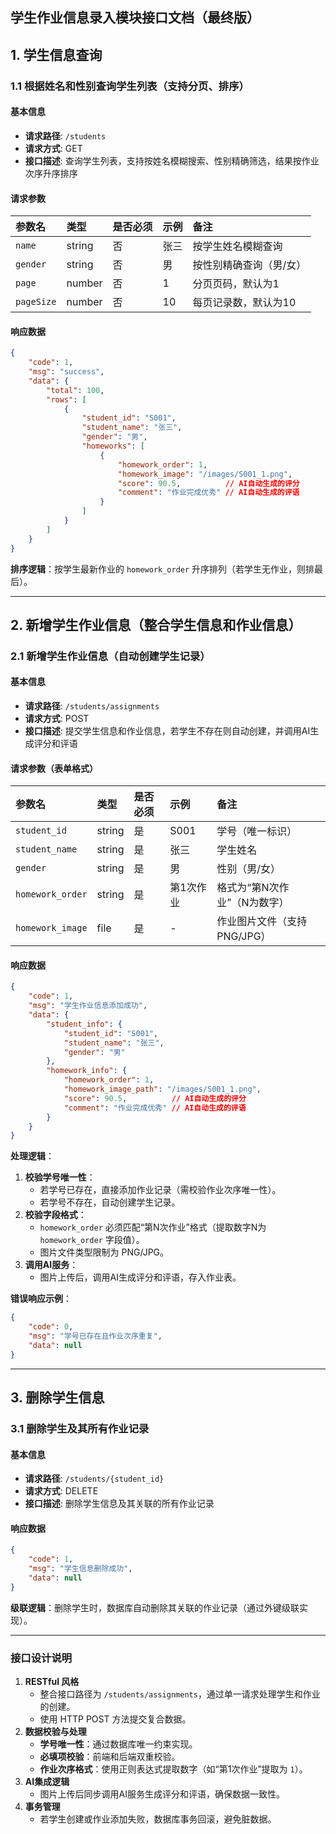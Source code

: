 ## **学生作业信息录入模块接口文档（最终版）**

## 1. 学生信息查询

### **1.1 根据姓名和性别查询学生列表（支持分页、排序）**

#### **基本信息**

- **请求路径**: `/students`
- **请求方式**: GET
- **接口描述**: 查询学生列表，支持按姓名模糊搜索、性别精确筛选，结果按作业次序升序排序

#### **请求参数**

| 参数名     | 类型   | 是否必须 | 示例 | 备注                    |
| :--------- | :----- | :------- | :--- | :---------------------- |
| `name`     | string | 否       | 张三 | 按学生姓名模糊查询      |
| `gender`   | string | 否       | 男   | 按性别精确查询（男/女） |
| `page`     | number | 否       | 1    | 分页页码，默认为1       |
| `pageSize` | number | 否       | 10   | 每页记录数，默认为10    |

#### **响应数据**

```json
{
    "code": 1,
    "msg": "success",
    "data": {
        "total": 100,
        "rows": [
            {
                "student_id": "S001",
                "student_name": "张三",
                "gender": "男",
                "homeworks": [
                    {
                        "homework_order": 1,
                        "homework_image": "/images/S001_1.png",
                        "score": 90.5,          // AI自动生成的评分
                        "comment": "作业完成优秀" // AI自动生成的评语
                    }
                ]
            }
        ]
    }
}
```

**排序逻辑**：按学生最新作业的 `homework_order` 升序排列（若学生无作业，则排最后）。

------

## **2. 新增学生作业信息（整合学生信息和作业信息）**

### **2.1 新增学生作业信息（自动创建学生记录）**

#### **基本信息**

- **请求路径**: `/students/assignments`
- **请求方式**: POST
- **接口描述**: 提交学生信息和作业信息，若学生不存在则自动创建，并调用AI生成评分和评语

#### **请求参数（表单格式）**

| 参数名           | 类型   | 是否必须 | 示例      | 备注                         |
| :--------------- | :----- | :------- | :-------- | :--------------------------- |
| `student_id`     | string | 是       | S001      | 学号（唯一标识）             |
| `student_name`   | string | 是       | 张三      | 学生姓名                     |
| `gender`         | string | 是       | 男        | 性别（男/女）                |
| `homework_order` | string | 是       | 第1次作业 | 格式为“第N次作业”（N为数字） |
| `homework_image` | file   | 是       | -         | 作业图片文件（支持 PNG/JPG） |

#### **响应数据**

```json
{
    "code": 1,
    "msg": "学生作业信息添加成功",
    "data": {
        "student_info": {
            "student_id": "S001",
            "student_name": "张三",
            "gender": "男"
        },
        "homework_info": {
            "homework_order": 1,
            "homework_image_path": "/images/S001_1.png",
            "score": 90.5,          // AI自动生成的评分
            "comment": "作业完成优秀" // AI自动生成的评语
        }
    }
}
```

**处理逻辑**：

1. **校验学号唯一性**：
   - 若学号已存在，直接添加作业记录（需校验作业次序唯一性）。
   - 若学号不存在，自动创建学生记录。
2. **校验字段格式**：
   - `homework_order` 必须匹配“第N次作业”格式（提取数字N为 `homework_order` 字段值）。
   - 图片文件类型限制为 PNG/JPG。
3. **调用AI服务**：
   - 图片上传后，调用AI生成评分和评语，存入作业表。

**错误响应示例**：

```json
{
    "code": 0,
    "msg": "学号已存在且作业次序重复",
    "data": null
}
```

------

## **3. 删除学生信息**

### **3.1 删除学生及其所有作业记录**

#### **基本信息**

- **请求路径**: `/students/{student_id}`
- **请求方式**: DELETE
- **接口描述**: 删除学生信息及其关联的所有作业记录

#### **响应数据**

```json
{
    "code": 1,
    "msg": "学生信息删除成功",
    "data": null
}
```

**级联逻辑**：删除学生时，数据库自动删除其关联的作业记录（通过外键级联实现）。

------

### **接口设计说明**

1. **RESTful 风格**
   - 整合接口路径为 `/students/assignments`，通过单一请求处理学生和作业的创建。
   - 使用 HTTP POST 方法提交复合数据。
2. **数据校验与处理**
   - **学号唯一性**：通过数据库唯一约束实现。
   - **必填项校验**：前端和后端双重校验。
   - **作业次序格式**：使用正则表达式提取数字（如“第1次作业”提取为 `1`）。
3. **AI集成逻辑**
   - 图片上传后同步调用AI服务生成评分和评语，确保数据一致性。
4. **事务管理**
   - 若学生创建或作业添加失败，数据库事务回滚，避免脏数据。